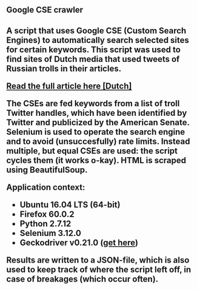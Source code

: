 <h2>Google CSE crawler<h2>

<p>A script that uses Google CSE (Custom Search Engines) to automatically search selected sites for certain keywords. This script was used to find sites of Dutch media that used tweets of Russian trolls in their articles.</p> 

<a href='https://www.nrc.nl/nieuws/2017/12/08/media-nederland-citeerden-trollen-als-bron-a1584306'>Read the full article here [Dutch]</a>

<p>The CSEs are fed keywords from a list of troll Twitter handles, which have been identified by Twitter and publicized by the American Senate. Selenium is used to operate the search engine and to avoid (unsuccesfully) rate limits. Instead multiple, but equal CSEs are used: the script cycles them (it works o-kay). HTML is scraped using BeautifulSoup.</p>

<p>Application context:</p>
<ul>
  <li>Ubuntu 16.04 LTS (64-bit)</li>
  <li>Firefox 60.0.2</li>
  <li>Python 2.7.12</li>
  <li>Selenium 3.12.0</li>
  <li>Geckodriver v0.21.0 (<a href='https://github.com/mozilla/geckodriver/releases'>get here</a>)</li>
</ul>

<p>Results are written to a JSON-file, which is also used to keep track of where the script left off, in case of breakages (which occur often). </p>
